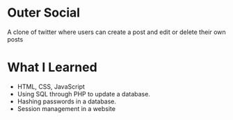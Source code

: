 # Outer Social
A clone of twitter where users can create a post and edit or delete their own posts

# What I Learned
* HTML, CSS, JavaScript
* Using SQL through PHP to update a database.
* Hashing passwords in a database.
* Session management in a website
